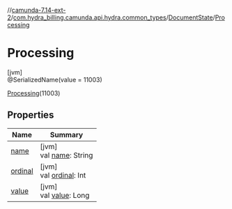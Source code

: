 //[camunda-7.14-ext-2](../../../../index.md)/[com.hydra_billing.camunda.api.hydra.common_types](../../index.md)/[DocumentState](../index.md)/[Processing](index.md)

# Processing

[jvm]\
@SerializedName(value = 11003)

[Processing](index.md)(11003)

## Properties

| Name | Summary |
|---|---|
| [name](name.md) | [jvm]<br>val [name](name.md): String |
| [ordinal](ordinal.md) | [jvm]<br>val [ordinal](ordinal.md): Int |
| [value](value.md) | [jvm]<br>val [value](value.md): Long |
